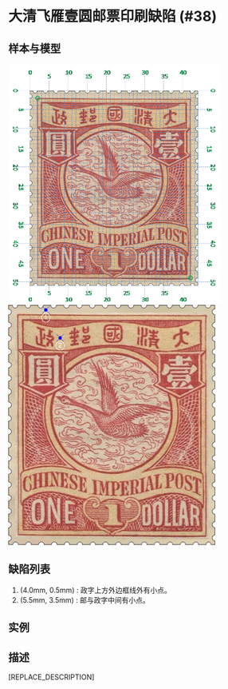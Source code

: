 # 大清飞雁壹圆邮票印刷缺陷 (#38)

## 样本与模型
<img src="sampling.png" height=480/> <img src="model.png" height=480/>

## 缺陷列表
1. (4.0mm, 0.5mm) :  政字上方外边框线外有小点。
1. (5.5mm, 3.5mm) :  邮与政字中间有小点。


## 实例



## 描述
[REPLACE_DESCRIPTION]
